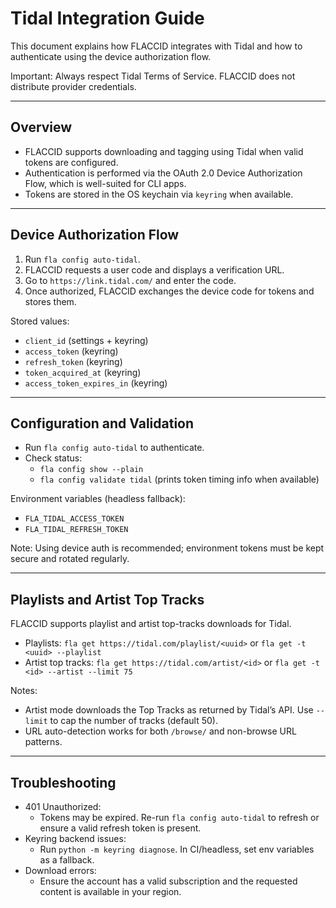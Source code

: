 # Tidal Integration Guide

This document explains how FLACCID integrates with Tidal and how to authenticate using the device authorization flow.

Important: Always respect Tidal Terms of Service. FLACCID does not distribute provider credentials.

---

## Overview

- FLACCID supports downloading and tagging using Tidal when valid tokens are configured.
- Authentication is performed via the OAuth 2.0 Device Authorization Flow, which is well-suited for CLI apps.
- Tokens are stored in the OS keychain via `keyring` when available.

---

## Device Authorization Flow

1. Run `fla config auto-tidal`.
2. FLACCID requests a user code and displays a verification URL.
3. Go to `https://link.tidal.com/` and enter the code.
4. Once authorized, FLACCID exchanges the device code for tokens and stores them.

Stored values:
- `client_id` (settings + keyring)
- `access_token` (keyring)
- `refresh_token` (keyring)
- `token_acquired_at` (keyring)
- `access_token_expires_in` (keyring)

---

## Configuration and Validation

- Run `fla config auto-tidal` to authenticate.
- Check status:
  - `fla config show --plain`
  - `fla config validate tidal` (prints token timing info when available)

Environment variables (headless fallback):
- `FLA_TIDAL_ACCESS_TOKEN`
- `FLA_TIDAL_REFRESH_TOKEN`

Note: Using device auth is recommended; environment tokens must be kept secure and rotated regularly.

---

## Playlists and Artist Top Tracks

FLACCID supports playlist and artist top-tracks downloads for Tidal.

- Playlists: `fla get https://tidal.com/playlist/<uuid>` or `fla get -t <uuid> --playlist`
- Artist top tracks: `fla get https://tidal.com/artist/<id>` or `fla get -t <id> --artist --limit 75`

Notes:
- Artist mode downloads the Top Tracks as returned by Tidal’s API. Use `--limit` to cap the number of tracks (default 50).
- URL auto-detection works for both `/browse/` and non-browse URL patterns.

---

## Troubleshooting

- 401 Unauthorized:
  - Tokens may be expired. Re-run `fla config auto-tidal` to refresh or ensure a valid refresh token is present.
- Keyring backend issues:
  - Run `python -m keyring diagnose`. In CI/headless, set env variables as a fallback.
- Download errors:
  - Ensure the account has a valid subscription and the requested content is available in your region.
